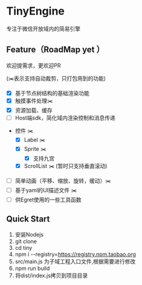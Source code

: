 # TinyEngine
专注于微信开放域内的简易引擎

## Feature（RoadMap yet ）
欢迎提需求，更欢迎PR 

(✂️表示支持自动裁剪，只打包用到的功能)
- [x] 基于节点树结构的基础渲染功能
- [x] 触摸事件处理✂️
- [x] 资源加载、缓存
- [ ] Host端sdk，简化域内渲染控制和消息传递
- 控件 ✂️
    - [x] Label ✂️
    - [x] Sprite ✂️
        - [x] 支持九宫
    - [x] ScrollList ✂️ (暂时只支持垂直滚动)
- [ ] 简单动画（平移、缩放、旋转，缓动）✂️
- [ ] 基于yaml的UI描述文件 ✂️
- [ ] 供Egret使用的一些工具函数

## Quick Start
1. 安装Nodejs
2. git clone
3. cd tiny
4. npm i --registry=https://registry.npm.taobao.org
5. src/main.js 为子域工程入口文件,根据需要进行修改
6. npm run build
7. 将dist/index.js拷贝到项目目录